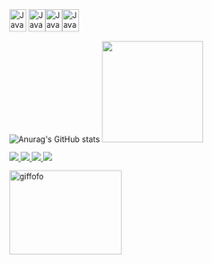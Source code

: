 <div>
<img src="https://cdn.jsdelivr.net/gh/devicons/devicon@latest/icons/javascript/javascript-original.svg" width="30" height="40" alt="JavaScript icon"> 
<img src="https://cdn.jsdelivr.net/gh/devicons/devicon@latest/icons/css3/css3-original.svg" width="30" height="40" alt="JavaScript icon"><img src="https://cdn.jsdelivr.net/gh/devicons/devicon@latest/icons/html5/html5-original.svg" width="30" height="40" alt="JavaScript icon"><img src="https://cdn.jsdelivr.net/gh/devicons/devicon@latest/icons/python/python-original.svg" width="30" height="40" alt="JavaScript icon">

</div>


 ![Anurag's GitHub stats](https://github-readme-stats.vercel.app/api?username=RaykaCarvalho&anuraghazra&show_icons=true&theme=rose)
<img height="180em" src="https://github-readme-stats.vercel.app/api/top-langs/?username=RaykaCarvalho&layout=compact&langs_count=6&theme=rose"/>

<div>
<a href="https://mail.google.com/mail/u/0/#inbox" target="_blank">
 
  <img src="https://img.shields.io/badge/Gmail-D14836?style=for-the-badge&logo=gmail&logoColor=white"> <a href="https://www.instagram.com/raykacarvalhoo/" target="_blank"><img src="https://img.shields.io/badge/Instagram-E4405F?style=for-the-badge&logo=instagram&logoColor=white"> <a href="https://www.linkedin.com/in/raykacarvalhoo/" target="_blank"><img src="https://img.shields.io/badge/LinkedIn-0077B5?style=for-the-badge&logo=linkedin&logoColor=white"> <a href="https://outlook.live.com/mail/0/"><img src="https://img.shields.io/badge/Microsoft_Outlook-0078D4?style=for-the-badge&logo=microsoft-outlook&logoColor=white">

</div>



          

 <div class="image-container"><img src="https://i.pinimg.com/originals/8f/ec/fc/8fecfcd8839c17ea3e61a34b40d2ee32.gif" alt="giffofo" width="200" height="150">
</div>

          
            
          
